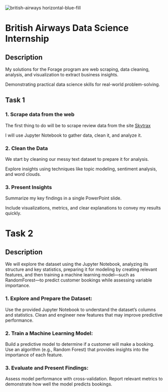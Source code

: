 
![british-airways horizontal-blue-fill](https://github.com/user-attachments/assets/f41a94bf-9017-4aba-a580-18cb42e61537)

# **British Airways Data Science Internship**

## **Description**
My solutions for the Forage program are web scraping, data cleaning, analysis, and visualization to extract business insights. 

Demonstrating practical data science skills for real-world problem-solving.

## **Task 1**
### **1. Scrape data from the web**
The first thing to do will be to scrape review data from the site [Skytrax](https://www.airlinequality.com/airline-reviews/british-airways/)

I will use Jupyter Notebook to gather data, clean it, and analyze it.

### **2. Clean the Data**
We start by cleaning our messy text dataset to prepare it for analysis.

Explore insights using techniques like topic modeling, sentiment analysis, and word clouds.

### **3. Present Insights**
Summarize my key findings in a single PowerPoint slide.

Include visualizations, metrics, and clear explanations to convey my results quickly.

# **Task 2**

## **Description**
We will explore the dataset using the Jupyter Notebook, analyzing its structure and key statistics, preparing it for modeling by creating relevant features, and then training a machine learning model—such as RandomForest—to predict customer bookings while assessing variable importance.

### **1. Explore and Prepare the Dataset:**

Use the provided Jupyter Notebook to understand the dataset’s columns and statistics.
Clean and engineer new features that may improve predictive performance.

### **2. Train a Machine Learning Model:**

Build a predictive model to determine if a customer will make a booking.
Use an algorithm (e.g., Random Forest) that provides insights into the importance of each feature.

### **3. Evaluate and Present Findings:**

Assess model performance with cross-validation.
Report relevant metrics to demonstrate how well the model predicts bookings.

